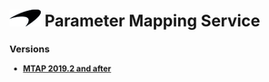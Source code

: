 # ![logo](/Branding/branding.png) Parameter Mapping Service

### Versions
- [**MTAP 2019.2 and after**](2019.2/README.md)<br>